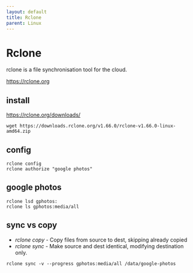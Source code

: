 ```yaml
---
layout: default
title: Rclone
parent: Linux
---
```


# Rclone

rclone is a file synchronisation tool for the cloud.

https://rclone.org

## install

https://rclone.org/downloads/

```
wget https://downloads.rclone.org/v1.66.0/rclone-v1.66.0-linux-amd64.zip
```

## config

```shell
rclone config
rclone authorize "google photos"
```

## google photos

```shell
rclone lsd gphotos:
rclone ls gphotos:media/all
```

## sync vs copy

+ *rclone copy* - Copy files from source to dest, skipping already copied
+ *rclone sync* - Make source and dest identical, modifying destination only.

```shell
rclone sync -v --progress gphotos:media/all /data/google-photos
```
